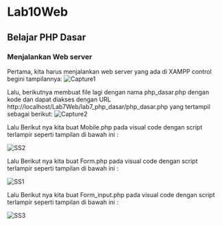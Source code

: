 # Lab10Web
## Belajar PHP Dasar

### Menjalankan Web server
Pertama, kita harus menjalankan web server yang ada di XAMPP control begini tampilannya:
![Capture1](https://user-images.githubusercontent.com/99000657/205918522-a2daa72e-0be6-45e9-a4ea-b6705b041cff.PNG)


Lalu, berikutnya membuat file lagi dengan nama php_dasar.php dengan kode dan dapat diakses dengan URL http://localhost/Lab7Web/lab7_php_dasar/php_dasar.php yang tertampil sebagai berikut:
![Capture2](https://user-images.githubusercontent.com/99000657/205918721-24d6bde0-bf5f-4d33-b04f-6c96fa504969.PNG)

Lalu Berikut nya kita buat Mobile.php pada visual code dengan script terlampir seperti tampilan di bawah ini : 

![SS2](https://user-images.githubusercontent.com/99000657/205918737-895da559-fee6-444c-ac82-8bee6c06f58c.PNG)

Lalu Berikut nya kita buat Form.php pada visual code dengan script terlampir seperti tampilan di bawah ini : 

![SS1](https://user-images.githubusercontent.com/99000657/205918734-fba4d71c-9fb9-4bcb-b156-4b742ecd32de.PNG)


Lalu Berikut nya kita buat Form_input.php pada visual code dengan script terlampir seperti tampilan di bawah ini : 

![SS3](https://user-images.githubusercontent.com/99000657/205918739-f1071f37-d216-402a-9dcb-a6044bd11a72.PNG)
